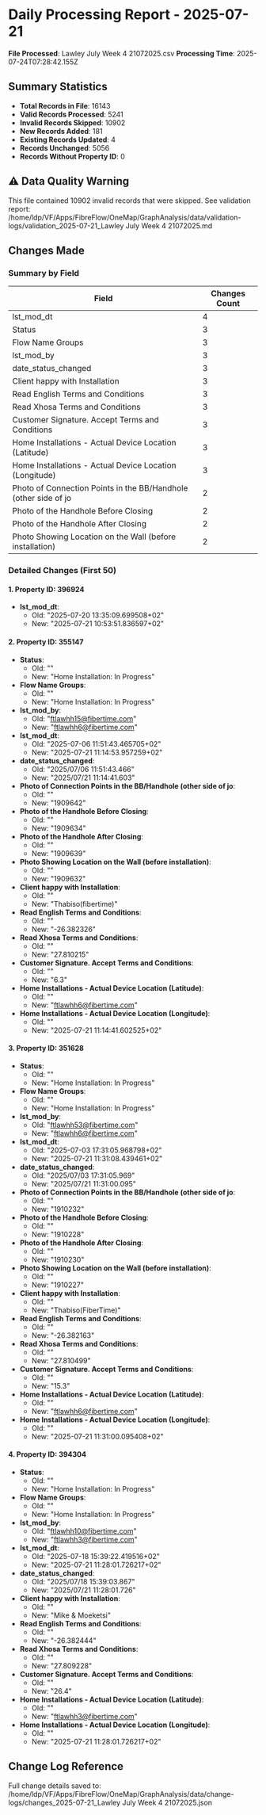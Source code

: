 # Daily Processing Report - 2025-07-21

**File Processed**: Lawley July Week 4 21072025.csv
**Processing Time**: 2025-07-24T07:28:42.155Z

## Summary Statistics

- **Total Records in File**: 16143
- **Valid Records Processed**: 5241
- **Invalid Records Skipped**: 10902
- **New Records Added**: 181
- **Existing Records Updated**: 4
- **Records Unchanged**: 5056
- **Records Without Property ID**: 0

## ⚠️ Data Quality Warning

This file contained 10902 invalid records that were skipped.
See validation report: /home/ldp/VF/Apps/FibreFlow/OneMap/GraphAnalysis/data/validation-logs/validation_2025-07-21_Lawley July Week 4 21072025.md

## Changes Made

### Summary by Field

| Field | Changes Count |
|-------|---------------|
| lst_mod_dt | 4 |
| Status | 3 |
| Flow Name Groups | 3 |
| lst_mod_by | 3 |
| date_status_changed | 3 |
| Client happy with Installation | 3 |
| Read English Terms and Conditions | 3 |
| Read Xhosa Terms and Conditions | 3 |
| Customer Signature. Accept Terms and Conditions | 3 |
| Home Installations - Actual Device Location (Latitude) | 3 |
| Home Installations - Actual Device Location (Longitude) | 3 |
| Photo of Connection Points in the BB/Handhole (other side of jo | 2 |
| Photo of the Handhole Before Closing | 2 |
| Photo of the Handhole After Closing | 2 |
| Photo Showing Location on the Wall (before installation) | 2 |

### Detailed Changes (First 50)

#### 1. Property ID: 396924

- **lst_mod_dt**:
  - Old: "2025-07-20 13:35:09.699508+02"
  - New: "2025-07-21 10:53:51.836597+02"

#### 2. Property ID: 355147

- **Status**:
  - Old: ""
  - New: "Home Installation: In Progress"
- **Flow Name Groups**:
  - Old: ""
  - New: "Home Installation: In Progress"
- **lst_mod_by**:
  - Old: "ftlawhh15@fibertime.com"
  - New: "ftlawhh6@fibertime.com"
- **lst_mod_dt**:
  - Old: "2025-07-06 11:51:43.465705+02"
  - New: "2025-07-21 11:14:53.957259+02"
- **date_status_changed**:
  - Old: "2025/07/06 11:51:43.466"
  - New: "2025/07/21 11:14:41.603"
- **Photo of Connection Points in the BB/Handhole (other side of jo**:
  - Old: ""
  - New: "1909642"
- **Photo of the Handhole Before Closing**:
  - Old: ""
  - New: "1909634"
- **Photo of the Handhole After Closing**:
  - Old: ""
  - New: "1909639"
- **Photo Showing Location on the Wall (before installation)**:
  - Old: ""
  - New: "1909632"
- **Client happy with Installation**:
  - Old: ""
  - New: "Thabiso(fibertime)"
- **Read English Terms and Conditions**:
  - Old: ""
  - New: "-26.382326"
- **Read Xhosa Terms and Conditions**:
  - Old: ""
  - New: "27.810215"
- **Customer Signature. Accept Terms and Conditions**:
  - Old: ""
  - New: "6.3"
- **Home Installations - Actual Device Location (Latitude)**:
  - Old: ""
  - New: "ftlawhh6@fibertime.com"
- **Home Installations - Actual Device Location (Longitude)**:
  - Old: ""
  - New: "2025-07-21 11:14:41.602525+02"

#### 3. Property ID: 351628

- **Status**:
  - Old: ""
  - New: "Home Installation: In Progress"
- **Flow Name Groups**:
  - Old: ""
  - New: "Home Installation: In Progress"
- **lst_mod_by**:
  - Old: "ftlawhh53@fibertime.com"
  - New: "ftlawhh6@fibertime.com"
- **lst_mod_dt**:
  - Old: "2025-07-03 17:31:05.968798+02"
  - New: "2025-07-21 11:31:08.439461+02"
- **date_status_changed**:
  - Old: "2025/07/03 17:31:05.969"
  - New: "2025/07/21 11:31:00.095"
- **Photo of Connection Points in the BB/Handhole (other side of jo**:
  - Old: ""
  - New: "1910232"
- **Photo of the Handhole Before Closing**:
  - Old: ""
  - New: "1910228"
- **Photo of the Handhole After Closing**:
  - Old: ""
  - New: "1910230"
- **Photo Showing Location on the Wall (before installation)**:
  - Old: ""
  - New: "1910227"
- **Client happy with Installation**:
  - Old: ""
  - New: "Thabiso(FiberTime)"
- **Read English Terms and Conditions**:
  - Old: ""
  - New: "-26.382163"
- **Read Xhosa Terms and Conditions**:
  - Old: ""
  - New: "27.810499"
- **Customer Signature. Accept Terms and Conditions**:
  - Old: ""
  - New: "15.3"
- **Home Installations - Actual Device Location (Latitude)**:
  - Old: ""
  - New: "ftlawhh6@fibertime.com"
- **Home Installations - Actual Device Location (Longitude)**:
  - Old: ""
  - New: "2025-07-21 11:31:00.095408+02"

#### 4. Property ID: 394304

- **Status**:
  - Old: ""
  - New: "Home Installation: In Progress"
- **Flow Name Groups**:
  - Old: ""
  - New: "Home Installation: In Progress"
- **lst_mod_by**:
  - Old: "ftlawhh10@fibertime.com"
  - New: "ftlawhh3@fibertime.com"
- **lst_mod_dt**:
  - Old: "2025-07-18 15:39:22.419516+02"
  - New: "2025-07-21 11:28:01.726217+02"
- **date_status_changed**:
  - Old: "2025/07/18 15:39:03.867"
  - New: "2025/07/21 11:28:01.726"
- **Client happy with Installation**:
  - Old: ""
  - New: "Mike & Moeketsi"
- **Read English Terms and Conditions**:
  - Old: ""
  - New: "-26.382444"
- **Read Xhosa Terms and Conditions**:
  - Old: ""
  - New: "27.809228"
- **Customer Signature. Accept Terms and Conditions**:
  - Old: ""
  - New: "26.4"
- **Home Installations - Actual Device Location (Latitude)**:
  - Old: ""
  - New: "ftlawhh3@fibertime.com"
- **Home Installations - Actual Device Location (Longitude)**:
  - Old: ""
  - New: "2025-07-21 11:28:01.726217+02"


## Change Log Reference

Full change details saved to: /home/ldp/VF/Apps/FibreFlow/OneMap/GraphAnalysis/data/change-logs/changes_2025-07-21_Lawley July Week 4 21072025.json
